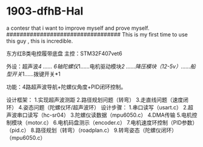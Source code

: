 # 1903-dfhB-Hal
a contesr that i want to improve myself and prove myself.
##################################
This is my first time to use this guy , this is incredible.



东方红B类电控履带底盘
主控：STM32F407vet6

外设：超声波*4  …… 6轴陀螺仪*1……电机驱动模块*2
……降压模块（12-5v）……船型开关*1……拨键开关*1

功能：4路超声波导航+陀螺仪角度+PID闭环控制。

设计框架：
1.实现超声波测距
2.路径规划问题（转弯）
3.走直线问题（速度闭环）
4.姿态问题（陀螺仪环/超声波环）
设计步骤：
1.串口读写（usart.c）
2.超声波串口读写（hc-sr04）
3.陀螺仪读数据（mpu6050.c）
4.DMA传输
5.电机控制模块（motor.c）
6.电机码盘测示（encoder.c）
7.电机速度环控制（PID参数）（pid.c）
8.路径规划（转弯）（roadplan.c）
9.转弯姿态（陀螺仪闭环）（mpu6050.c）





